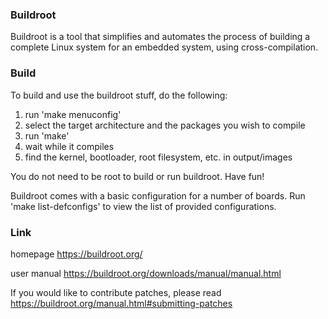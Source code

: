 ### Buildroot
Buildroot is a tool that simplifies and automates the process of building a complete Linux system for an embedded system, using cross-compilation.

### Build
To build and use the buildroot stuff, do the following:

1) run 'make menuconfig'
2) select the target architecture and the packages you wish to compile
3) run 'make'
4) wait while it compiles
5) find the kernel, bootloader, root filesystem, etc. in output/images

You do not need to be root to build or run buildroot.  Have fun!

Buildroot comes with a basic configuration for a number of boards. Run
'make list-defconfigs' to view the list of provided configurations.

### Link
homepage
https://buildroot.org/

user manual
https://buildroot.org/downloads/manual/manual.html

If you would like to contribute patches, please read
https://buildroot.org/manual.html#submitting-patches
